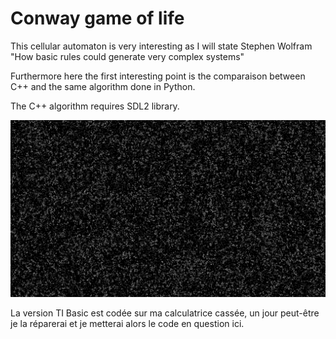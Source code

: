 # Conway game of life
This cellular automaton is very interesting as I will state Stephen Wolfram "How basic rules could generate very complex systems"

Furthermore here the first interesting point is the comparaison between C++ and the same algorithm done in Python.

The C++ algorithm requires SDL2 library.

![alt text](https://github.com/Benjamin-Loison/Conway-game-of-life/raw/master/conway%20game%20of%20life.jpg)

La version TI Basic est codée sur ma calculatrice cassée, un jour peut-être je la réparerai et je metterai alors le code en question ici.
